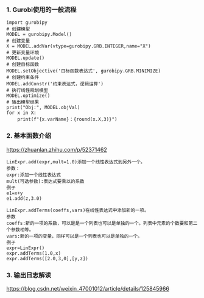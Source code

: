 ### 1. Gurobi使用的一般流程
```
import gurobipy
# 创建模型
MODEL = gurobipy.Model()
# 创建变量
X = MODEL.addVar(vtype=gurobipy.GRB.INTEGER,name="X")
# 更新变量环境
MODEL.update()
# 创建目标函数
MODEL.setObjective('目标函数表达式', gurobipy.GRB.MINIMIZE)
# 创建约束条件
MODEL.addConstr('约束表达式，逻辑运算')
# 执行线性规划模型
MODEL.optimize()
# 输出模型结果
print("Obj:", MODEL.objVal)
for x in X:
    print(f"{x.varName}：{round(x.X,3)}")
```

### 2. 基本函数介绍
https://zhuanlan.zhihu.com/p/52371462
```
LinExpr.add(expr,mult=1.0)添加一个线性表达式到另外一个。
参数：
expr:添加一个线性表达式
mult(可选参数):表达式要乘以的系数
例子
e1=x+y
e1.add(z,3.0)

LinExpr.addTerms(coeffs,vars)在线性表达式中添加新的一项。
参数
coeffs:新的一项的系数，可以是是一个列表也可以是单独的一个。列表中元素的个数要和第二个参数相等。
vars:新的一项的变量，同样可以是一个列表也可以是单独的一个。
例子
expr=LinExpr()
expr.addTerms(1.0,x)
expr.addTerms([2.0,3,0],[y,z])

```


### 3. 输出日志解读
https://blog.csdn.net/weixin_47001012/article/details/125845966







